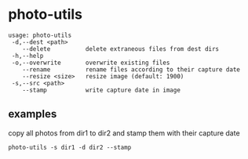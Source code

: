 # photo-utils

```
usage: photo-utils
 -d,--dest <path>
    --delete          delete extraneous files from dest dirs
 -h,--help
 -o,--overwrite       overwrite existing files
    --rename          rename files according to their capture date
    --resize <size>   resize image (default: 1900)
 -s,--src <path>
    --stamp           write capture date in image
```

## examples

copy all photos from dir1 to dir2 and stamp them with their capture date

	photo-utils -s dir1 -d dir2 --stamp